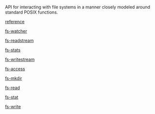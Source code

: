API for interacting with file systems in a manner closely modeled around
standard POSIX functions.

[reference](https://nodejs.org/dist/latest-v10.x/docs/api/fs.html)

[fs-watcher](https://nodejs.org/dist/latest-v10.x/docs/api/fs.html#fs_class_fs_fswatcher)

[fs-readstream](https://nodejs.org/dist/latest-v10.x/docs/api/fs.html#fs_class_fs_readstream)

[fs-stats](https://nodejs.org/dist/latest-v10.x/docs/api/fs.html#fs_class_fs_readstream)

[fs-writestream](https://nodejs.org/dist/latest-v10.x/docs/api/fs.html#fs_class_fs_writestream)

[fs-access](https://nodejs.org/dist/latest-v10.x/docs/api/fs.html#fs_fs_access_path_mode_callback)

[fs-mkdir](https://nodejs.org/dist/latest-v10.x/docs/api/fs.html#fs_fs_mkdir_path_mode_callback)

[fs-read](https://nodejs.org/dist/latest-v10.x/docs/api/fs.html#fs_fs_read_fd_buffer_offset_length_position_callback)

[fs-stat](https://nodejs.org/dist/latest-v10.x/docs/api/fs.html#fs_fs_stat_path_options_callback)

[fs-write](https://nodejs.org/dist/latest-v10.x/docs/api/fs.html#fs_fs_write_fd_buffer_offset_length_position_callback)